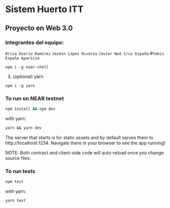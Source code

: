 # Sistem Huerto ITT
## Proyecto en Web 3.0
### Integrantes del equipo:
`Brisa Osorio Ramírez`
`Jazmín López Riveros`
`Javier Noé Cruz España`
#`Yabin España Aparicio`

```
npm i -g near-shell
```
3. (optional) yarn
```
npm i -g yarn
```
### To run on NEAR testnet

```bash
npm install && npm dev
```

with yarn:

```bash
yarn && yarn dev
```

The server that starts is for static assets and by default serves them to http://localhost:1234. Navigate there in your browser to see the app running!

NOTE: Both contract and client-side code will auto-reload once you change source files.

### To run tests

```bash
npm test
```

with yarn:

```bash
yarn test
```
